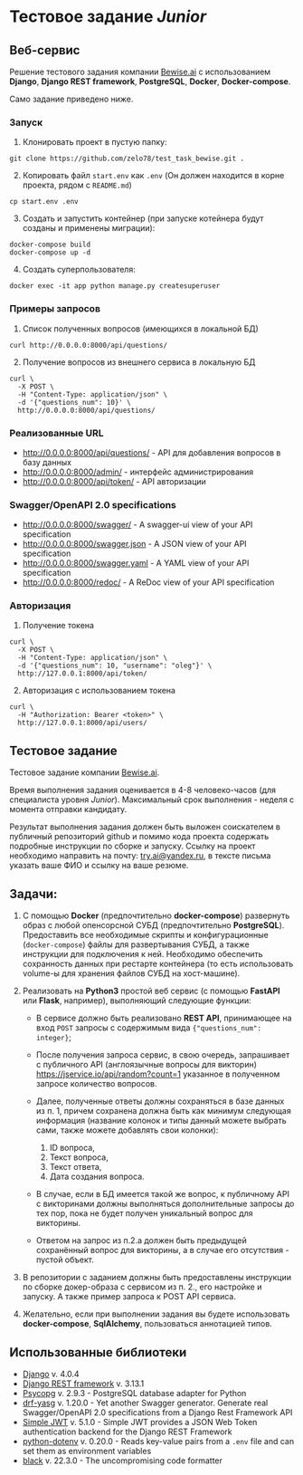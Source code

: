 # Тестовое задание *Junior*

## Веб-сервис

Решение тестового задания компании [Bewise.ai](https://bewise.ai/) с использованием **Django**, **Django REST framework**, **PostgreSQL**, **Docker**, **Docker-compose**.

Само задание приведено ниже.

### Запуск

1. Клонировать проект в пустую папку:
```shell
git clone https://github.com/zelo78/test_task_bewise.git .
```
2. Копировать файл `start.env` как `.env` (Он должен находится в корне проекта, рядом с `README.md`)
```shell
cp start.env .env
```
3. Создать и запустить контейнер (при запуске котейнера будут созданы и применены миграции):
```shell
docker-compose build
docker-compose up -d
``` 
4. Создать суперпользователя:
```shell
docker exec -it app python manage.py createsuperuser
```

### Примеры запросов

1. Список полученных вопросов (имеющихся в локальной БД)
```shell
curl http://0.0.0.0:8000/api/questions/
```

2. Получение вопросов из внешнего сервиса в локальную БД
```shell
curl \
  -X POST \
  -H "Content-Type: application/json" \
  -d '{"questions_num": 10}' \
  http://0.0.0.0:8000/api/questions/
```

### Реализованные URL

- <http://0.0.0.0:8000/api/questions/> - API для добавления вопросов в базу данных
- <http://0.0.0.0:8000/admin/> - интерфейс администрирования
- <http://0.0.0.0:8000/api/token/> - API авторизации

### Swagger/OpenAPI 2.0 specifications

- <http://0.0.0.0:8000/swagger/> - A swagger-ui view of your API specification 
- <http://0.0.0.0:8000/swagger.json> - A JSON view of your API specification 
- <http://0.0.0.0:8000/swagger.yaml> - A YAML view of your API specification
- <http://0.0.0.0:8000/redoc/> - A ReDoc view of your API specification 

### Авторизация

1. Получение токена
```shell
curl \
  -X POST \
  -H "Content-Type: application/json" \
  -d '{"questions_num": 10, "username": "oleg"}' \
  http://127.0.0.1:8000/api/token/
```
2. Авторизация с использованием токена
```shell
curl \
  -H "Authorization: Bearer <token>" \
  http://127.0.0.1:8000/api/users/
```

## Тестовое задание

Тестовое задание компании [Bewise.ai](https://bewise.ai/).

Время выполнения задания оценивается в 4-8 человеко-часов (для специалиста уровня *Junior*). 
Максимальный срок выполнения - неделя с момента отправки кандидату. 

Результат выполнения задания должен быть выложен соискателем в публичный репозиторий github и помимо кода проекта содержать подробные инструкции по сборке и запуску. Ссылку на проект необходимо направить на почту: <try.ai@yandex.ru>, в тексте письма указать ваше ФИО и ссылку на ваше резюме.

## Задачи:

1. С помощью **Docker** (предпочтительно **docker-compose**) развернуть образ с любой опенсорсной СУБД (предпочтительно **PostgreSQL**). Предоставить все необходимые скрипты и конфигурационные (`docker-compose`) файлы для развертывания СУБД, а также инструкции для подключения к ней. Необходимо обеспечить сохранность данных при рестарте контейнера (то есть использовать volume-ы для хранения файлов СУБД на хост-машине).

2. Реализовать на **Python3** простой веб сервис (с помощью **FastAPI** или **Flask**, например), выполняющий следующие функции:
   - В сервисе должно быть реализовано **REST API**, принимающее на вход `POST` запросы с содержимым вида `{"questions_num": integer}`;
   - После получения запроса сервис, в свою очередь, запрашивает с публичного API (англоязычные вопросы для викторин) <https://jservice.io/api/random?count=1> указанное в полученном запросе количество вопросов.
   - Далее, полученные ответы должны сохраняться в базе данных из п. 1, причем сохранена должна быть как минимум следующая информация (название колонок и типы данный можете выбрать сами, также можете добавлять свои колонки): 
     1. ID вопроса, 
     2. Текст вопроса, 
     3. Текст ответа, 
     4. Дата создания вопроса. 

   - В случае, если в БД имеется такой же вопрос, к публичному API с викторинами должны выполняться дополнительные запросы до тех пор, пока не будет получен уникальный вопрос для викторины.
   - Ответом на запрос из п.2.a должен быть предыдущей сохранённый вопрос для викторины, а в случае его отсутствия - пустой объект.

3. В репозитории с заданием должны быть предоставлены инструкции по сборке докер-образа с сервисом из п. 2., его настройке и запуску. А также пример запроса к POST API сервиса.

4. Желательно, если при выполнении задания вы будете использовать **docker-compose**, **SqlAlchemy**, пользоваться аннотацией типов.

## Использованные библиотеки

- [Django](https://www.djangoproject.com/) v. 4.0.4
- [Django REST framework](https://www.django-rest-framework.org/) v. 3.13.1
- [Psycopg](https://www.psycopg.org/docs/) v. 2.9.3 - PostgreSQL database adapter for Python
- [drf-yasg](https://drf-yasg.readthedocs.io/en/stable/) v. 1.20.0 - Yet another Swagger generator. Generate real Swagger/OpenAPI 2.0 specifications from a Django Rest Framework API
- [Simple JWT](https://django-rest-framework-simplejwt.readthedocs.io/en/latest/) v. 5.1.0 - Simple JWT provides a JSON Web Token authentication backend for the Django REST Framework
- [python-dotenv](https://pypi.org/project/python-dotenv/) v. 0.20.0 - Reads key-value pairs from a `.env` file and can set them as environment variables
- [black](https://black.readthedocs.io/en/stable/) v. 22.3.0 - The uncompromising code formatter
 